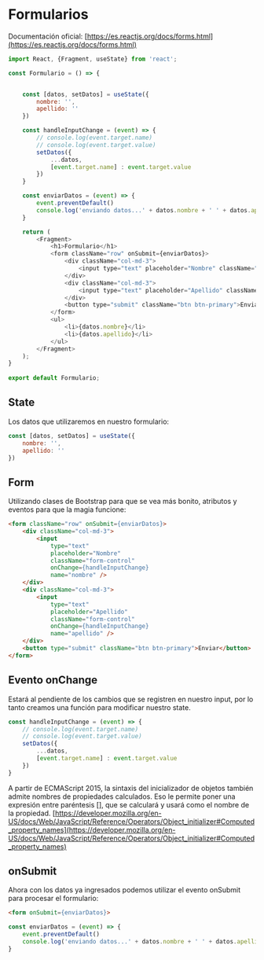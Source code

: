 # Formularios
Documentación oficial: [https://es.reactjs.org/docs/forms.html](https://es.reactjs.org/docs/forms.html)

```js
import React, {Fragment, useState} from 'react';

const Formulario = () => {


    const [datos, setDatos] = useState({
        nombre: '',
        apellido: ''
    })

    const handleInputChange = (event) => {
        // console.log(event.target.name)
        // console.log(event.target.value)
        setDatos({
            ...datos,
            [event.target.name] : event.target.value
        })
    }

    const enviarDatos = (event) => {
        event.preventDefault()
        console.log('enviando datos...' + datos.nombre + ' ' + datos.apellido)
    }

    return (
        <Fragment>
            <h1>Formulario</h1>
            <form className="row" onSubmit={enviarDatos}>
                <div className="col-md-3">
                    <input type="text" placeholder="Nombre" className="form-control" onChange={handleInputChange} name="nombre"></input>
                </div>
                <div className="col-md-3">
                    <input type="text" placeholder="Apellido" className="form-control" onChange={handleInputChange} name="apellido"></input>
                </div>
                <button type="submit" className="btn btn-primary">Enviar</button>
            </form>
            <ul>
                <li>{datos.nombre}</li>
                <li>{datos.apellido}</li>
            </ul>
        </Fragment>
    );
}
 
export default Formulario;
```

## State
Los datos que utilizaremos en nuestro formulario:

```js
const [datos, setDatos] = useState({
    nombre: '',
    apellido: ''
})
```

## Form
Utilizando clases de Bootstrap para que se vea más bonito, atributos y eventos para que la magia funcione:

```html
<form className="row" onSubmit={enviarDatos}>
    <div className="col-md-3">
        <input 
            type="text" 
            placeholder="Nombre" 
            className="form-control" 
            onChange={handleInputChange} 
            name="nombre" />
    </div>
    <div className="col-md-3">
        <input 
            type="text" 
            placeholder="Apellido" 
            className="form-control" 
            onChange={handleInputChange} 
            name="apellido" />
    </div>
    <button type="submit" className="btn btn-primary">Enviar</button>
</form>
```

## Evento onChange
Estará al pendiente de los cambios que se registren en nuestro input, por lo tanto creamos una función para modificar nuestro state.

```js
const handleInputChange = (event) => {
    // console.log(event.target.name)
    // console.log(event.target.value)
    setDatos({
        ...datos,
        [event.target.name] : event.target.value
    })
}
```

A partir de ECMAScript 2015, la sintaxis del inicializador de objetos también admite nombres de propiedades calculados. Eso le permite poner una expresión entre paréntesis [], que se calculará y usará como el nombre de la propiedad. [https://developer.mozilla.org/en-US/docs/Web/JavaScript/Reference/Operators/Object_initializer#Computed_property_names](https://developer.mozilla.org/en-US/docs/Web/JavaScript/Reference/Operators/Object_initializer#Computed_property_names)

## onSubmit
Ahora con los datos ya ingresados podemos utilizar el evento onSubmit para procesar el formulario:

```html
<form onSubmit={enviarDatos}>
```

```js
const enviarDatos = (event) => {
    event.preventDefault()
    console.log('enviando datos...' + datos.nombre + ' ' + datos.apellido)
}
```


